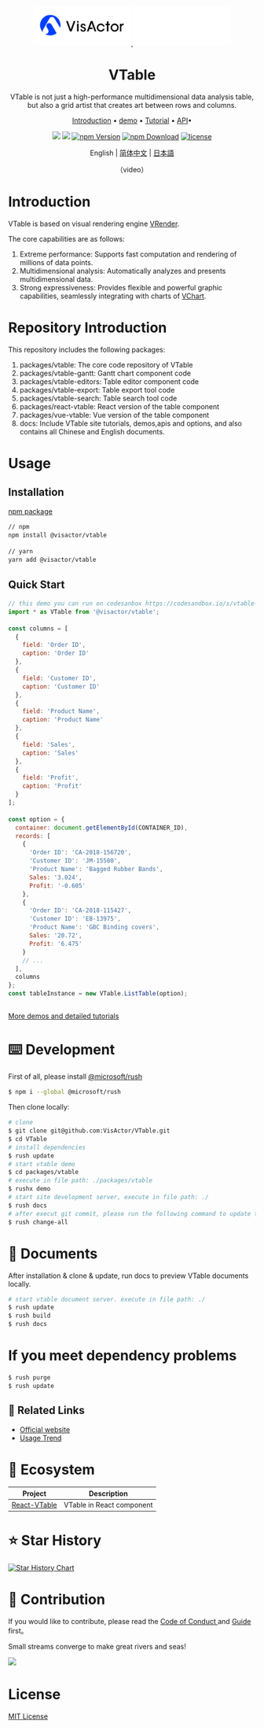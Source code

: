 <div align="center">
   <a href="https://github.com/VisActor#gh-light-mode-only" target="_blank">
    <img alt="VisActor Logo" width="200" src="https://github.com/VisActor/.github/blob/main/profile/logo_500_200_light.svg"/>
  </a>
  <a href="https://github.com/VisActor#gh-dark-mode-only" target="_blank">
    <img alt="VisActor Logo" width="200" src="https://github.com/VisActor/.github/blob/main/profile/logo_500_200_dark.svg"/>
  </a>
</div>

<div align="center">
  <h1>VTable</h1>
</div>

<div align="center">

VTable is not just a high-performance multidimensional data analysis table, but also a grid artist that creates art between rows and columns.

<p align="center">
  <a href="https://visactor.io/vtable">Introduction</a> •
  <a href="https://visactor.io/vtable/example">demo</a> •
  <a href="https://visactor.io/vtable/guide/Getting_Started/Getting_Started">Tutorial</a> •
  <a href="https://visactor.io/vtable/option/ListTable">API</a>•
</p>

![](https://github.com/visactor/vtable/actions/workflows/bug-server.yml/badge.svg)
![](https://github.com/visactor/vtable/actions/workflows/unit-test.yml/badge.svg)
[![npm Version](https://img.shields.io/npm/v/@visactor/vtable.svg)](https://www.npmjs.com/package/@visactor/vtable)
[![npm Download](https://img.shields.io/npm/dm/@visactor/vtable.svg)](https://www.npmjs.com/package/@visactor/vtable)
[![license](https://img.shields.io/badge/license-MIT-blue.svg)](https://github.com/visactor/vtable/blob/main/LICENSE)

</div>

<div align="center">

English | [简体中文](./README.zh-CN.md) | [日本語](./README.ja-JP.md)

</div>

<div align="center">

（video）

</div>

# Introduction

VTable is based on visual rendering engine [VRender](https://github.com/VisActor/VRender).

The core capabilities are as follows:

1. Extreme performance: Supports fast computation and rendering of millions of data points.
2. Multidimensional analysis: Automatically analyzes and presents multidimensional data.
3. Strong expressiveness: Provides flexible and powerful graphic capabilities, seamlessly integrating with charts of [VChart](https://github.com/VisActor/VChart).

# Repository Introduction

This repository includes the following packages:

1. packages/vtable: The core code repository of VTable
2. packages/vtable-gantt: Gantt chart component code
3. packages/vtable-editors: Table editor component code
4. packages/vtable-export: Table export tool code
5. packages/vtable-search: Table search tool code
6. packages/react-vtable: React version of the table component
7. packages/vue-vtable: Vue version of the table component
8. docs: Include VTable site tutorials, demos,apis and options, and also contains all Chinese and English documents.

# Usage

## Installation

[npm package](https://www.npmjs.com/package/@visactor/vtable)

```bash
// npm
npm install @visactor/vtable

// yarn
yarn add @visactor/vtable
```

## Quick Start

```javascript
// this demo you can run on codesanbox https://codesandbox.io/s/vtable-simple-demo-g8q738
import * as VTable from '@visactor/vtable';

const columns = [
  {
    field: 'Order ID',
    caption: 'Order ID'
  },
  {
    field: 'Customer ID',
    caption: 'Customer ID'
  },
  {
    field: 'Product Name',
    caption: 'Product Name'
  },
  {
    field: 'Sales',
    caption: 'Sales'
  },
  {
    field: 'Profit',
    caption: 'Profit'
  }
];

const option = {
  container: document.getElementById(CONTAINER_ID),
  records: [
    {
      'Order ID': 'CA-2018-156720',
      'Customer ID': 'JM-15580',
      'Product Name': 'Bagged Rubber Bands',
      Sales: '3.024',
      Profit: '-0.605'
    },
    {
      'Order ID': 'CA-2018-115427',
      'Customer ID': 'EB-13975',
      'Product Name': 'GBC Binding covers',
      Sales: '20.72',
      Profit: '6.475'
    }
    // ...
  ],
  columns
};
const tableInstance = new VTable.ListTable(option);
```

##

[More demos and detailed tutorials](https://visactor.io/vtable)

# ⌨️ Development

First of all, please install [@microsoft/rush](https://rushjs.io/pages/intro/get_started/)

```bash
$ npm i --global @microsoft/rush
```

Then clone locally:

```bash
# clone
$ git clone git@github.com:VisActor/VTable.git
$ cd VTable
# install dependencies
$ rush update
# start vtable demo
$ cd packages/vtable
# execute in file path: ./packages/vtable
$ rushx demo
# start site development server, execute in file path: ./
$ rush docs
# after execut git commit, please run the following command to update the change log. Please execute in file path: ./
$ rush change-all
```

# 📖 Documents

After installation & clone & update, run docs to preview VTable documents locally.

```bash
# start vtable document server. execute in file path: ./
$ rush update
$ rush build
$ rush docs
```
# If you meet dependency problems
```bash
$ rush purge
$ rush update
```

## 🔗 Related Links

- [Official website](https://visactor.io/vtable)
- [Usage Trend](https://npm-compare.com/@visactor/vtable)

# 💫 Ecosystem

| Project                                                                      | Description               |
| ---------------------------------------------------------------------------- | ------------------------- |
| [React-VTable](https://www.visactor.io/vtable/guide/Developer_Ecology/react) | VTable in React component |

# ⭐️ Star History

[![Star History Chart](https://api.star-history.com/svg?repos=visactor/vtable&type=Date)](https://star-history.com/#visactor/vtable&Date)

# 🤝 Contribution

If you would like to contribute, please read the [Code of Conduct ](./CODE_OF_CONDUCT.md) and [ Guide](./CONTRIBUTING.md) first。

Small streams converge to make great rivers and seas!

<a href="https://github.com/visactor/vtable/graphs/contributors"><img src="https://contrib.rocks/image?repo=visactor/vtable" /></a>

# License

[MIT License](./LICENSE)
